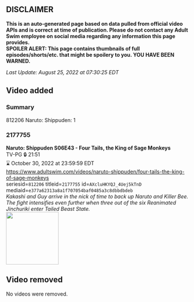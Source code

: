 ## DISCLAIMER
**This is an auto-generated page based on data pulled from official video APIs and is correct at time of publication. Please do not contact any Adult Swim employee on social media regarding any information this page provides.**  
**SPOILER ALERT: This page contains thumbnails of full episodes/shorts/etc. that might be spoilery to you. YOU HAVE BEEN WARNED.**  

_Last Update: August 25, 2022 at 07:30:25 EDT_
## Video added
### Summary
812206 Naruto: Shippuden: 1  
### 2177755
**Naruto: Shippuden S06E43 - Four Tails, the King of Sage Monkeys**  
TV-PG 🔒 21:51  
⌛ October 30, 2022 at 23:59:59 EDT  
https://www.adultswim.com/videos/naruto-shippuden/four-tails-the-king-of-sage-monkeys  
seriesid=`812206` titleid=`2177755` id=`AXcluHKYQJ_4Uej5kTnD` mediaid=`e377a62313a8a1f707054baf0485a3c8dbbdbdeb`  
_Kakashi and Guy arrive in the nick of time to back up Naruto and Killer Bee. The fight intensifies even further when three out of the six Reanimated Jinchuriki enter Tailed Beast State._  
<a href="https://media.cdn.adultswim.com/uploads/20210121/thumbnails/2_211211112587-NarutoShippuden_326_FourTails.jpg"><img src="https://media.cdn.adultswim.com/uploads/20210121/thumbnails/2_211211112587-NarutoShippuden_326_FourTails.jpg" height="144px" /></a>
## Video removed
No videos were removed.  
